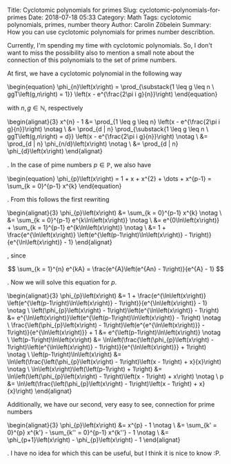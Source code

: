 Title:      Cyclotomic polynomials for primes
Slug:       cyclotomic-polynomials-for-primes
Date:       2018-07-18 05:33
Category:   Math
Tags:       cyclotomic polynomials, primes, number theory
Author:     Carolin Zöbelein
Summary:    How you can use cyclotomic polynomials for primes number describtion.

Currently, I'm spending my time with cyclotomic polynomials. So, I don't want to
miss the possibility also to mention a small note about the connection of this
polynomials to the set of prime numbers.  

At first, we have a cyclotomic polynomial in the following way

\begin{equation}
    \phi_{n}\left(x\right) = \prod_{\substack{1 \leq g \leq n \\ ggT\left(g,n\right) = 1}}
    \left(x - e^{\frac{2\pi i g}{n}}\right)
\end{equation}

with $n, g \in \mathbb{N}$, respectively

\begin{alignat}{3}
    x^{n} - 1 &= \prod_{1 \leq g \leq n} \left(x - e^{\frac{2\pi i g}{n}}\right) \notag \\
    &= \prod_{d | n} \prod_{\substack{1 \leq g \leq n \\ ggT\left(g,n\right) = d}} \left(x - e^{\frac{2\pi i g}{n}}\right) \notag \\
    &= \prod_{d | n} \phi_{n/d}\left(x\right) \notag \\
    &= \prod_{d | n} \phi_{d}\left(x\right)
\end{alignat}

. In the case of pime numbers $p \in \mathbb{P}$, we also have 

\begin{equation}
    \phi_{p}\left(x\right) = 1 + x + x^{2} + \dots + x^{p-1} = \sum_{k =
    0}^{p-1} x^{k}
\end{equation}

. From this follows the first rewriting

\begin{alignat}{3}
    \phi_{p}\left(x\right) &= \sum_{k = 0}^{p-1} x^{k} \notag \\
    &= \sum_{k = 0}^{p-1} e^{k\ln\left(x\right)} \notag \\
    &= e^{0\ln\left(x\right)} + \sum_{k = 1}^{p-1} e^{k\ln\left(x\right)}
    \notag \\
    &= 1 + \frac{e^{\ln\left(x\right)} \left(e^{\left(p-1\right)\ln\left(x\right)} - 1\right)}{e^{\ln\left(x\right)} - 1}
\end{alignat}

, since 

$$
    \sum_{k = 1}^{n} e^{kA} = \frac{e^{A}\left(e^{An} - 1\right)}{e^{A} - 1}
$$

. Now we will solve this equation for $p$.

\begin{alignat}{3}
    \phi_{p}\left(x\right) &= 1 + \frac{e^{\ln\left(x\right)} \left(e^{\left(p-1\right)\ln\left(x\right)} - 1\right)}{e^{\ln\left(x\right)} - 1} \notag \\
    \left(\phi_{p}\left(x\right) - 1\right)\left(e^{\ln\left(x\right)} - 1\right) &=
    e^{\ln\left(x\right)}\left(e^{\left(p-1\right)\ln\left(x\right)} - 1\right)
    \notag \\
    \frac{\left(\phi_{p}\left(x\right) - 1\right)\left(e^{e^{\ln\left(x\right)}} - 1\right)}{e^{\ln\left(x\right)}} + 1 &= e^{\left(p-1\right)\ln\left(x\right)} \notag \\
    \left(p-1\right)\ln\left(x\right) &= \ln\left(\frac{\left(\phi_{p}\left(x\right) - 1\right)\left(e^{\ln\left(x\right)} - 1\right)}{e^{\ln\left(x\right)}} + 1\right) \notag \\
    \left(p-1\right)\ln\left(x\right) &= \ln\left(\frac{\left(\phi_{p}\left(x\right) - 1\right)\left(x - 1\right) + x}{x}\right) \notag \\
    \ln\left(x\right)\left(\left(p-1\right) + 1\right) &=
    \ln\left(\left(\phi_{p}\left(x\right) - 1\right)\left(x - 1\right) + x\right) \notag \\
    p &= \ln\left(\frac{\left(\phi_{p}\left(x\right) - 1\right)\left(x - 1\right) + x}{x}\right)
\end{alignat}

Additionally, we have our second, very easy to see, connection for prime numbers

\begin{alignat}{3}
    \phi_{p}\left(x\right) &= x^{p} - 1 \notag \\
    &= \sum_{k' = 0}^{p} x^{k'} - \sum_{k'' = 0}^{p-1} x^{k''} - 1 \notag \\
    &= \phi_{p+1}\left(x\right) - \phi_{p}\left(x\right) - 1
\end{alignat}

. I have no idea for which this can be useful, but I think it is nice to know :P.


